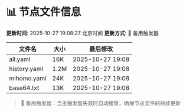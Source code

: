 # 📊 节点文件信息

**更新时间**: 2025-10-27 19:08:27 北京时间
**更新方式**: 🔄 备用触发器

| 文件名 | 大小 | 最后修改 |
|--------|------|----------|
| all.yaml | 16K | 2025-10-27 19:08 |
| history.yaml | 1.2M | 2025-10-27 19:08 |
| mihomo.yaml | 24K | 2025-10-27 19:08 |
| base64.txt | 13K | 2025-10-27 19:08 |

> 🔄 备用触发器：当主触发器失效时自动接管，确保节点文件的持续更新
